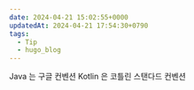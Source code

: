 ```yaml
---
date: 2024-04-21 15:02:55+0000
updatedAt: 2024-04-21 17:54:30+0790
tags:
  - Tip
  - hugo_blog
---
```

Java 는 구글 컨벤션
Kotlin 은 코틀린 스탠다드 컨벤션
